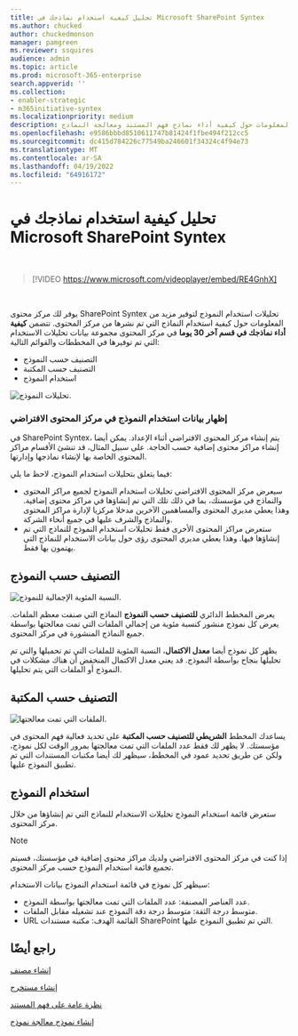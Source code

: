 ```yaml
---
title: تحليل كيفية استخدام نماذجك في Microsoft SharePoint Syntex
ms.author: chucked
author: chuckedmonson
manager: pamgreen
ms.reviewer: ssquires
audience: admin
ms.topic: article
ms.prod: microsoft-365-enterprise
search.appverid: ''
ms.collection:
- enabler-strategic
- m365initiative-syntex
ms.localizationpriority: medium
description: تعرف على كيفية العثور على مزيد من المعلومات حول كيفية أداء نماذج فهم المستند ومعالجة النماذج.
ms.openlocfilehash: e9586bbbd8510611747b81424f1fbe494f212cc5
ms.sourcegitcommit: dc415d784226c77549ba246601f34324c4f94e73
ms.translationtype: MT
ms.contentlocale: ar-SA
ms.lasthandoff: 04/19/2022
ms.locfileid: "64916172"
---
```

# <a name="analyze-how-your-models-are-used-in-microsoft-sharepoint-syntex"></a>تحليل كيفية استخدام نماذجك في Microsoft SharePoint Syntex

</br>

> [!VIDEO https://www.microsoft.com/videoplayer/embed/RE4GnhX]  

</br>


يوفر لك مركز محتوى SharePoint Syntex تحليلات استخدام النموذج لتوفير مزيد من المعلومات حول كيفية استخدام النماذج التي تم نشرها من مركز المحتوى. تتضمن <b>كيفية أداء نماذجك في قسم آخر 30 يوما</b> في مركز المحتوى مجموعة بيانات تحليلات الاستخدام التي تم توفيرها في المخططات والقوائم التالية:

- التصنيف حسب النموذج
- التصنيف حسب المكتبة
- استخدام النموذج 

 ![تحليلات النموذج.](../media/content-understanding/model-analytics.png) </br>

### <a name="roll-up-of-model-usage-data-in-the-default-content-center"></a>إظهار بيانات استخدام النموذج في مركز المحتوى الافتراضي

في SharePoint Syntex، يتم إنشاء مركز المحتوى الافتراضي أثناء الإعداد. يمكن أيضا إنشاء مراكز محتوى إضافية حسب الحاجة. على سبيل المثال، قد تنشئ الأقسام مراكز المحتوى الخاصة بها لإنشاء نماذجها وإدارتها. 

فيما يتعلق بتحليلات استخدام النموذج، لاحظ ما يلي:

- سيعرض مركز المحتوى الافتراضي تحليلات استخدام النموذج لجميع مراكز المحتوى والنماذج في مؤسستك، بما في ذلك تلك التي تم إنشاؤها في مراكز محتوى إضافية. وهذا يعطي مديري المحتوى والمساهمين الآخرين مدخلا مركزيا لإدارة مراكز المحتوى والنماذج والشرف عليها في جميع أنحاء الشركة.  
- ستعرض مراكز المحتوى الأخرى فقط تحليلات استخدام النموذج للنماذج التي تم إنشاؤها فيها. وهذا يعطي مديري المحتوى رؤى حول بيانات الاستخدام للنماذج التي يهتمون بها فقط.


## <a name="classification-by-model"></a>التصنيف حسب النموذج

   ![النسبة المئوية الإجمالية للنموذج.](../media/content-understanding/total-model-percentage.png) </br>

يعرض المخطط الدائري **للتصنيف حسب النموذج** النماذج التي صنفت معظم الملفات. يعرض كل نموذج منشور كنسبة مئوية من إجمالي الملفات التي تمت معالجتها بواسطة جميع النماذج المنشورة في مركز المحتوى.

يظهر كل نموذج أيضا **معدل الاكتمال**، النسبة المئوية للملفات التي تم تحميلها والتي تم تحليلها بنجاح بواسطة النموذج. قد يعني معدل الاكتمال المنخفض أن هناك مشكلات في النموذج أو الملفات التي يتم تحليلها.

## <a name="classification-by-library"></a>التصنيف حسب المكتبة

   ![الملفات التي تمت معالجتها.](../media/content-understanding/files-processed-over-time.png) </br>

يساعدك المخطط **الشريطي للتصنيف حسب المكتبة** على تحديد فعالية فهم المحتوى في مؤسستك.  لا يظهر لك فقط عدد الملفات التي تمت معالجتها بمرور الوقت لكل نموذج، ولكن عن طريق تحديد عمود في المخطط، سيظهر لك أيضا مكتبات المستندات التي تم تطبيق النموذج عليها.


## <a name="model-usage"></a>استخدام النموذج

ستعرض قائمة استخدام النموذج تحليلات الاستخدام للنماذج التي تم إنشاؤها من خلال مركز المحتوى.  

> [!NOTE]
> إذا كنت في مركز المحتوى الافتراضي ولديك مراكز محتوى إضافية في مؤسستك، فسيتم تجميع قائمة استخدام النموذج حسب مركز المحتوى.

سيظهر كل نموذج في قائمة استخدام النموذج بيانات الاستخدام:

- عدد العناصر المصنفة: عدد الملفات التي تمت معالجتها بواسطة النموذج.
- متوسط درجة الثقة: متوسط درجة دقة النموذج عند تشغيله مقابل الملفات.
- URL القائمة الهدف: مكتبة مستندات SharePoint التي تم تطبيق النموذج عليها.



## <a name="see-also"></a>راجع أيضًا
[إنشاء مصنف](create-a-classifier.md)

[إنشاء مستخرج](create-an-extractor.md)

[نظرة عامة على فهم المستند](document-understanding-overview.md)

[إنشاء نموذج معالجة نموذج](create-a-form-processing-model.md)  
